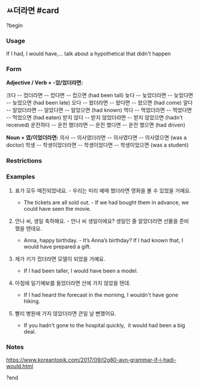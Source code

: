 ## ㅆ더라면 #card
?begin
### Usage
If I had, I would have,... talk about a hypothetical that didn't happen
### Form
**Adjective / Verb + -았/었더라면:**


크다 -- 컸더라면 -- 컸다면 -- 컸으면 (had been tall)
늦다 -- 늦었더라면 -- 늦었다면 -- 늦었으면 (had been late)
오다 -- 왔더라면 -- 왔다면 -- 왔으면 (had come)
알다 -- 알았더라면 -- 알았다면 -- 알았으면 (had known)
먹다 -- 먹었더라면 -- 먹었다면 -- 먹었으면 (had eaten)
받지 않다 -- 받지 않았더라면 -- 받지 않았으면 (hadn't received)
운전하다 -- 운전 했더라면 -- 운전 했다면 -- 운전 했으면 (had driven)

**Noun + 였/이었더라면:**
의사 -- 의사였더라면 -- 의사였다면 -- 의사였으면 (was a doctor)
학생 -- 학생이었더라면 -- 학생이었다면 -- 학생이었으면 (was a student)
### Restrictions
### Examples
1. 표가 모두 매진되었네요.
	- 우리는 미리 예매 했더라면 영화을 볼 수 있었을 거예요.

	* The tickets are all sold out.
		- If we had bought them in advance, we could have seen the movie.

2. 안나 씨, 생일 축하해요.
	- 안나 씨 생일이에요? 생일인 줄 알았더라면 선물을 준비했을 텐데요.

	* Anna, happy birthday.
		- It’s Anna’s birthday? If I had known that, I would have prepared a gift.

3. 제가 키가 컸더라면 모델이 되었을 거예요.

	* If I had been taller, I would have been a model.

4. 아침에 일기예보를 들었더라면 산에 가지 않았을 텐데.

	* If I had heard the forecast in the morning, I wouldn't have gone hiking.

5. 빨리 병원에 가지 않았더라면 큰일 날 뻔했어요.

	* If you hadn't gone to the hospital quickly,  it would had been a big deal.
### Notes
https://www.koreantopik.com/2017/09/l2g80-avn-grammar-if-i-hadi-would.html
<!--SR:!2025-06-26,2,230-->

?end